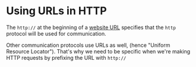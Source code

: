 # Using URLs in HTTP

The `http://` at the beginning of a [website URL](https://developer.mozilla.org/en-US/docs/Learn/Common_questions/What_is_a_URL) specifies that the `http` protocol will be used for communication.


Other communication protocols use URLs as well, (hence "Uniform Resource Locator"). That's why we need to be specific when we're making HTTP requests by prefixing the URL with `http://`

